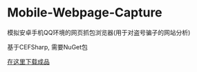 # Mobile-Webpage-Capture
模拟安卓手机QQ环境的网页抓包浏览器(用于对盗号骗子的网站分析)

基于CEFSharp, 需要NuGet包

[在这里下载成品](https://github.com/ZYFDroid/Mobile-Webpage-Capture/releases/)